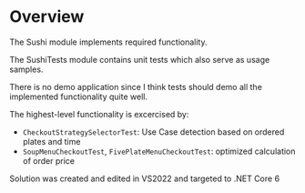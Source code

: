 # Overview

The Sushi module implements required functionality.

The SushiTests module contains unit tests which also serve as usage samples.

There is no demo application since I think tests should demo all the implemented functionality quite well.

The highest-level functionality is excercised by:
* `CheckoutStrategySelectorTest`: Use Case detection based on ordered plates and time
* `SoupMenuCheckoutTest`, `FivePlateMenuCheckoutTest`: optimized calculation of order price

Solution was created and edited in VS2022 and targeted to .NET Core 6